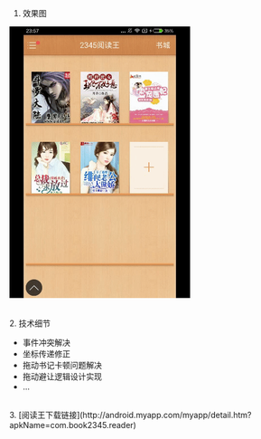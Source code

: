 1.	效果图

![](./image-shelf.gif)

<br/>
2. 技术细节

- 事件冲突解决
- 坐标传递修正
- 拖动书记卡顿问题解决
- 拖动避让逻辑设计实现
- ...

<br/>
3. [阅读王下载链接](http://android.myapp.com/myapp/detail.htm?apkName=com.book2345.reader)
